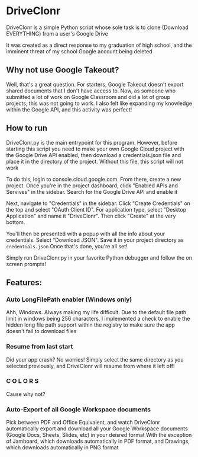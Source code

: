 # DriveClonr
DriveClonr is a simple Python script whose sole task is to clone (Download EVERYTHING) from a user's Google Drive

It was created as a direct response to my graduation of high school, and the imminent threat of my school Google account being deleted 

## Why not use Google Takeout?
Well, that's a great question. For starters, Google Takeout doesn't export shared documents that I don't have access to. Now, as someone who submitted a lot of work on Google Classroom and did a lot of group projects, this was not going to work. I also felt like expanding my knowledge within the Google API, and this activity was perfect!

## How to run
DriveClonr.py is the main entrypoint for this program. However, before starting this script you need to make your own Google Cloud project with the Google Drive API enabled, then download a credentials.json file and place it in the directory of the project. Without this file, this script will not work

To do this, login to console.cloud.google.com. From there, create a new project. Once you're in the project dashboard, click "Enabled APIs and Servives" in the sidebar. Search for the Google Drive API and enable it

Next, navigate to "Credentials" in the sidebar. Click "Create Credentials" on the top and select "OAuth Client ID". For application type, select "Desktop Application" and name it "DriveClonr". Then click "Create" at the very bottom. 

You'll then be presented with a popup with all the info about your credentials. Select "Download JSON". Save it in your project directory as `credentials.json`
Once that's done, you're all set! 

Simply run DriveClonr.py in your favorite Python debugger and follow the on screen prompts!

## Features:
### Auto LongFilePath enabler (Windows only)
Ahh, Windows. Always making my life difficult. Due to the default file path limit in windows being 256 characters, I implemented a check to enable the hidden long file path support within the registry to make sure the app doesn't fail to download files

### Resume from last start
Did your app crash? No worries! Simply select the same directory as you selected previously, and DriveClonr will resume from where it left off!

### C O L O R S 
Cause why not?

### Auto-Export of all Google Workspace documents
Pick between PDF and Office Equivalent, and watch DriveClonr automatically export and download all your Google Workspace documents (Google Docs, Sheets, Slides, etc) in your deisred format
With the exception of Jamboard, which downloads automatically in PDF format, and Drawings, which downloads automatically in PNG format
